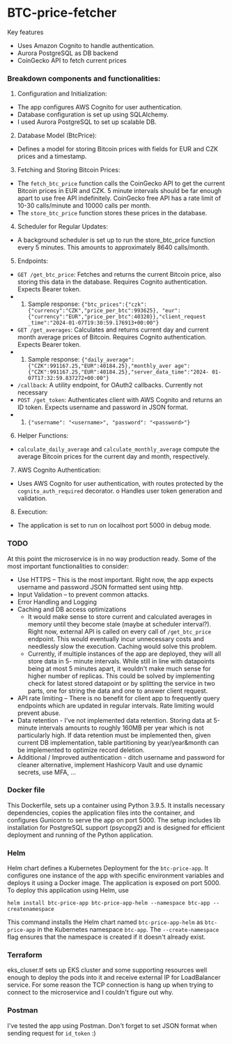 # BTC-price-fetcher
Key features
- Uses Amazon Cognito to handle authentication.
- Aurora PostgreSQL as DB backend 
- CoinGecko API to fetch current prices
### Breakdown components and functionalities:
1. Configuration and Initialization:
- The app configures AWS Cognito for user authentication.
- Database configuration is set up using SQLAlchemy.
- I used Aurora PostgreSQL to set up scalable DB.
2. Database Model (BtcPrice):
-  Defines a model for storing Bitcoin prices with fields for EUR and CZK prices and a
timestamp.
3. Fetching and Storing Bitcoin Prices:
-  The `fetch_btc_price` function calls the CoinGecko API to get the current Bitcoin prices
in EUR and CZK. 5 minute intervals should be far enough apart to use free API
indefinitely. CoinGecko free API has a rate limit of 10-30 calls/minute and 10000 calls
per month.
- The `store_btc_price` function stores these prices in the database.
4. Scheduler for Regular Updates:
- A background scheduler is set up to run the store_btc_price function every 5
minutes. This amounts to approximately 8640 calls/month.
5. Endpoints:
- `GET /get_btc_price`: Fetches and returns the current Bitcoin price, also storing this
data in the database. Requires Cognito authentication. Expects Bearer token.
- 1. Sample response:
`{"btc_prices":{"czk":{"currency":"CZK","price_per_btc":993625},
"eur":{"currency":"EUR","price_per_btc":40320}},"client_request
_time":"2024-01-07T19:30:59.176913+00:00"}`
- `GET /get_averages`: Calculates and returns current day and current month average
prices of Bitcoin. Requires Cognito authentication. Expects Bearer token.
- 1. Sample response:
`{"daily_average":{"CZK":991167.25,"EUR":40184.25},"monthly_aver
age":{"CZK":991167.25,"EUR":40184.25},"server_data_time":"2024-
01-07T17:32:59.837272+00:00"}`
- `/callback`: A utility endpoint, for OAuth2 callbacks. Currently not necessary
- `POST /get_token`: Authenticates client with AWS Cognito and returns an ID token.
Expects username and password in JSON format.
- 1. `{"username": "<username>", "password": "<password>"}`
6. Helper Functions:
- `calculate_daily_average` and `calculate_monthly_average` compute the average
Bitcoin prices for the current day and month, respectively.
7. AWS Cognito Authentication:
- Uses AWS Cognito for user authentication, with routes protected by the
`cognito_auth_required` decorator.
o Handles user token generation and validation.
8. Execution:
- The application is set to run on localhost port 5000 in debug mode.

### TODO
At this point the microservice is in no way production ready. Some of the most important
functionalities to consider:
- Use HTTPS – This is the most important. Right now, the app expects username and password
JSON formatted sent using http.
- Input Validation – to prevent common attacks.
- Error Handling and Logging
- Caching and DB access optimizations 
  - It would make sense to store current and calculated averages in memory until they
  become stale (maybe at scheduler interval?). Right now, external API is called on
  every call of `/get_btc_price` endpoint. This would eventually incur unnecessary
  costs and needlessly slow the execution. Caching would solve this problem.
  - Currently, if multiple instances of the app are deployed, they will all store data in 5-
  minute intervals. While still in line with datapoints being at most 5 minutes apart, it
  wouldn't make much sense for higher number of replicas. This could be solved by
  implementing check for latest stored datapoint or by splitting the service in two
  parts, one for string the data and one to answer client request.
- API rate limiting – There is no benefit for client app to frequently query endpoints which are
updated in regular intervals. Rate limiting would prevent abuse.
- Data retention - I’ve not implemented data retention. Storing data at 5-minute intervals
amounts to roughly 160MB per year which is not particularly high. If data retention must be
implemented then, given current DB implementation, table partitioning by year/year&month
can be implemented to optimize record deletion.
- Additional / Improved authentication - ditch username and password for cleaner alternative, implement Hashicorp Vault and use dynamic secrets, use MFA, ...
### Docker file
This Dockerfile, sets up a container using Python 3.9.5. It installs necessary dependencies, copies the application files into the
container, and configures Gunicorn to serve the app on port 5000. The setup includes lib installation
for PostgreSQL support (psycopg2) and is designed for efficient deployment and running of the Python
application.
### Helm
Helm chart defines a Kubernetes Deployment for the `btc-price-app`. It configures
one instance of the app with specific environment variables and deploys it using a Docker image. The
application is exposed on port 5000.
To deploy this application using Helm, use

`helm install btc-price-app btc-price-app-helm --namespace btc-app --createnamespace`

This command installs the Helm chart named `btc-price-app-helm` as `btc-price-app` in the
Kubernetes namespace `btc-app`. The `--create-namespace` flag ensures that the namespace is
created if it doesn't already exist.

### Terraform
eks_cluser.tf sets up EKS cluster and some supporting resources well enough to deploy the pods into it and receive external IP for LoadBalancer service. For some reason the TCP connection is hang up when trying to connect to the microservice and I couldn't figure out why. 

### Postman
I've tested the app using Postman. Don't forget to set JSON format when sending request for `id_token` :)
